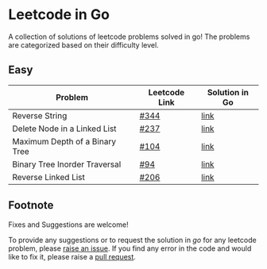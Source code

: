 # Leetcode in Go

A collection of solutions of leetcode problems solved in go! The problems are categorized based on their difficulty level.  

## Easy

| Problem                        | Leetcode Link | Solution in Go |
|--------------------------------|---------------|----------------|
| Reverse String                 | [#344](https://leetcode.com/problems/reverse-string/)          | [link](https://github.com/floatgo/leetcode-in-go/tree/main/344_reverse_string)           |
| Delete Node in a Linked List   | [#237](https://leetcode.com/problems/delete-node-in-a-linked-list/)          | [link](https://github.com/floatgo/leetcode-in-go/tree/main/237_delete_node_linkedlist)           |
| Maximum Depth of a Binary Tree | [#104](https://leetcode.com/problems/maximum-depth-of-binary-tree/)          | [link](https://github.com/floatgo/leetcode-in-go/tree/main/104_max_depth_tree)           |
| Binary Tree Inorder Traversal | [#94](https://leetcode.com/problems/binary-tree-inorder-traversal/) | [link](https://github.com/floatgo/leetcode-in-go/tree/main/94_inorder_traversal) | 
| Reverse Linked List | [#206](https://leetcode.com/problems/reverse-linked-list/) | [link](https://github.com/floatgo/leetcode-in-go/tree/main/206_reverse_linkedlist) |

## Footnote
Fixes and Suggestions are welcome! 

To provide any suggestions or to request the solution in *go* for any leetcode problem, please [raise an issue](https://github.com/floatgo/leetcode-in-go/issues). If you find any error in the code and would like to fix it, please raise a [pull request](https://github.com/floatgo/leetcode-in-go/pulls).
